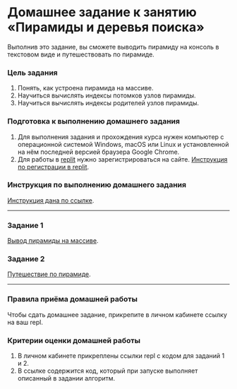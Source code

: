 # Домашнее задание к занятию «Пирамиды и деревья поиска»

Выполнив это задание, вы сможете выводить пирамиду на консоль в текстовом виде и путешествовать по пирамиде.

### Цель задания

1. Понять, как устроена пирамида на массиве.
2. Научиться вычислять индексы потомков узлов пирамиды.
3. Научиться вычислять индексы родителей узлов пирамиды.

### Подготовка к выполнению домашнего задания

1. Для выполнения задания и прохождения курса нужен компьютер с операционной системой Windows, macOS или Linux и установленной на нём последней версией браузера Google Chrome.
2. Для работы в [replit](https://repl.it/) нужно зарегистрироваться на сайте. [Инструкция по регистрации в replit](https://github.com/netology-code/cpps-homeworks/tree/main/common/replit).

### Инструкция по выполнению домашнего задания

[Инструкция дана по ссылке](https://github.com/netology-code/algocpp-homeworks/tree/main/common).

------

### Задание 1

[Вывод пирамиды на массиве](01).

### Задание 2

[Путешествие по пирамиде](02).

------

### Правила приёма домашней работы

Чтобы сдать домашнее задание, прикрепите в личном кабинете ссылку на ваш repl.

### Критерии оценки домашней работы

1. В личном кабинете прикреплены ссылки repl с кодом для заданий 1 и 2.
2. В ссылке содержится код, который при запуске выполняет описанный в задании алгоритм.


